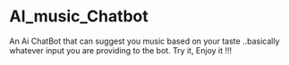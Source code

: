 # AI_music_Chatbot
An Ai ChatBot that can suggest you music based on your taste ..basically whatever input you are providing to the bot.
Try it, Enjoy it !!! 
